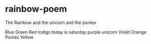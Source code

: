 # rainbow-poem
The Rainbow and the unicorn and the ponies

Blue 
Green
Red 
Indigo
today is saturday
purple
unicorn
Violet
Orange
Ponies
Yellow
